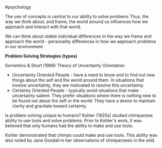 #psychology 

The use of concepts is central to our ability to solve problems 
Thus, the way we think about, and frame, the world around us influences how we approach and interact with that world.

We can think about stable individual differences in the way we frame and approach the world - personality differences in how we approach problems in our environment 

**Problem Solving Strategies (types)**

Sorrentino & Short (1986)
Theory of Uncertainty Orientation
- Uncertainty Oriented People - have a need to know and to find out new things about the self and the world around them. In situations that involve uncertainty, they are motivated to resolve this uncertainty.
- Certainty Oriented People - typically avoid situations that make uncertainty salient. They prefer situations where there is nothing new to be found out about the self or the world. They have a desire to maintain clarity and gravitate toward certainty. 


Is problem solving unique to humans?
Kohler (1920s) studied chimpanzee ability to use tools and solve problems.
Prior to Kohler's work, it was believed that only humans had the ability to make and use tools.

Kohler demonstrated that chimps could make and use tools. This ability was also noted by Jane Goodall in her observations of chimpanzees in the wild. 


